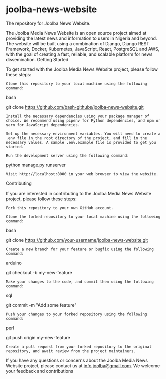# joolba-news-website
The repository for Joolba News Website. 

The Joolba Media News Website is an open source project aimed at providing the latest news and information to users in Nigeria and beyond. The website will be built using a combination of Django, Django REST Framework, Docker, Kubernetes, JavaScript, React, PostgreSQL and AWS, with the goal of creating a fast, reliable, and scalable platform for news dissemination.
Getting Started

To get started with the Joolba Media News Website project, please follow these steps:

    Clone this repository to your local machine using the following command:

bash

git clone https://github.com/bash-githubs/joolba-news-website.git

    Install the necessary dependencies using your package manager of choice. We recommend using pipenv for Python dependencies, and npm or yarn for JavaScript dependencies.

    Set up the necessary environment variables. You will need to create a .env file in the root directory of the project, and fill in the necessary values. A sample .env.example file is provided to get you started.

    Run the development server using the following command:

python manage.py runserver

    Visit http://localhost:8000 in your web browser to view the website.

Contributing

If you are interested in contributing to the Joolba Media News Website project, please follow these steps:

    Fork this repository to your own GitHub account.

    Clone the forked repository to your local machine using the following command:

bash

git clone https://github.com/your-username/joolba-news-website.git

    Create a new branch for your feature or bugfix using the following command:

arduino

git checkout -b my-new-feature

    Make your changes to the code, and commit them using the following command:

sql

git commit -m "Add some feature"

    Push your changes to your forked repository using the following command:

perl

git push origin my-new-feature

    Create a pull request from your forked repository to the original repository, and await review from the project maintainers.



If you have any questions or concerns about the Joolba Media News Website project, please contact us at info.joolba@gmail.com. We welcome your feedback and contributions
